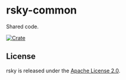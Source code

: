 # rsky-common

Shared code.

[![Crate](https://img.shields.io/crates/v/rsky-common?logo=rust&style=flat-square&logoColor=E05D44&color=E05D44)](https://crates.io/crates/rsky-common)

## License

rsky is released under the [Apache License 2.0](../LICENSE).